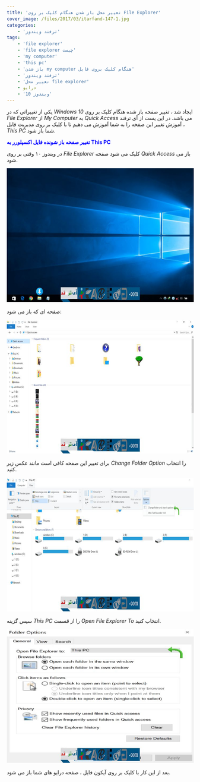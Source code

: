 ```yaml
---
title: 'تغییر محل باز شدن هنگام کلیک بر روی File Explorer'
cover_image: /files/2017/03/itarfand-147-1.jpg
categories:
    - 'ترفند ویندوز'
tags:
    - 'file explorer'
    - 'file explorer چیست'
    - 'my computer'
    - 'this pc'
    - 'باز شدن my computer هنگام کلیک بروی فایل'
    - 'ترفند ویندوز'
    - 'تغییر محل file explorer'
    - درایو
    - 'ویندوز 10'
---
```


یکی از تغییراتی که در *Windows 10* ایجاد شد ، تغییر صفحه باز شده هنگام کلیک بر روی *File Explorer* از *My Computer* به *Quick Access* می باشد. در این پست از آی ترفند آموزش تغییر این صفحه را به شما آموزش می دهیم تا با کلیک بر روی مدیریت فایل ، *This PC* شما باز شود.

<span style="color: #0000ff;">**تغییر صفحه باز شونده فایل اکسپلورر به This PC**</span>

در ویندوز ۱۰ وقتی بر روی *File Explorer* کلیک می شود صفحه *Quick Access* باز می شود.

![mhkarami97](/files/2017/03/itarfand-146.jpg)  

صفحه ای که باز می شود:

![mhkarami97](/files/2017/03/itarfand-143.jpg)  

برای تغییر این صفحه کافی است مانند عکس زیر *Change Folder Option* را انتخاب کنید.

![mhkarami97](/files/2017/03/itarfand-144.jpg)  

سپس گزینه *This PC* را از قسمت *Open File Explorer To* انتخاب کنید.

![mhkarami97](/files/2017/03/itarfand-145.jpg)  

بعد از این کار با کلیک بر روی آیکون فایل ، صفحه درایو های شما باز می شود.